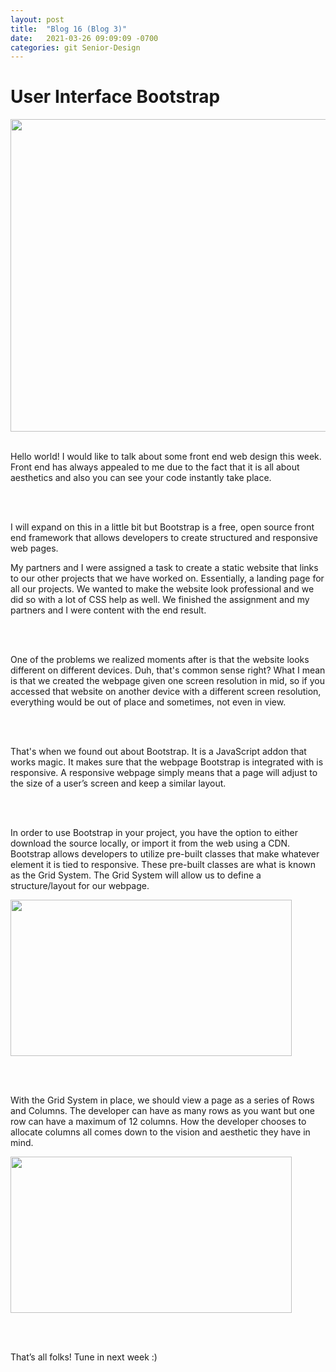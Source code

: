 ```yaml
---
layout: post
title:  "Blog 16 (Blog 3)"
date:   2021-03-26 09:09:09 -0700
categories: git Senior-Design
---
```


<html>
<style>

body {
background-image: url("https://images.unsplash.com/photo-1502239608882-93b729c6af43?ixlib=rb-1.2.1&ixid=eyJhcHBfaWQiOjEyMDd9&w=1000&q=80");
background-size: cover;
background-color:#C0C0C0;
}
html, body, h1, h2, h3, h4, h5, h6, p {
color:white;
}

</style>

<h1>User Interface Bootstrap</h1>

<center> <img src="https://www.tutorialrepublic.com/lib/images/bootstrap-illustration.png" draggable="false" height="500" width="900"> </center> 

<br> 

<p>Hello world! I would like to talk about some front end web design this week. Front end has always appealed to me due to the fact that it is all about aesthetics and also you can see your code instantly take place.</p>

<br> <br>

<p>I will expand on this in a little bit but Bootstrap is a free, open source front end framework that allows developers to create structured and responsive web pages.</p>

<p>My partners and I were assigned a task to create a static website that links to our other projects that we have worked on. Essentially, a landing page for all our projects. We wanted to make the website look professional and we did so with a lot of CSS help as well. We finished the assignment and my partners and I were content with the end result. </p>

<br> <br>

<p>One of the problems we realized moments after is that the website looks different on different devices. Duh, that's common sense right? What I mean is that we created the webpage given one screen resolution in mid, so if you accessed that website on another device with a different screen resolution, everything would be out of place and sometimes, not even in view. </p>

<br> <br>

<p>That's when we found out about Bootstrap. It is a JavaScript addon that works magic. It makes sure that the webpage Bootstrap is integrated with is responsive. A responsive webpage simply means that a page will adjust to the size of a user’s screen and keep a similar layout. </p>

<br> <br>

<p>In order to use Bootstrap in your project, you have the option to either download the source locally, or import it from the web using a CDN. Bootstrap allows developers to utilize pre-built classes that make whatever element it is tied to responsive. These pre-built classes are what is known as the Grid System. The Grid System will allow us to define a structure/layout for our webpage.</p>
<img src="https://i.imgur.com/2v5prQJ.png" draggable="false" height="250" width="450">

<br> <br>

<p>With the Grid System in place, we should view a page as a series of Rows and Columns. The developer can have as many rows as you want but one row can have a maximum of 12 columns. How the developer chooses to allocate columns all comes down to the vision and aesthetic they have in mind.</p>
  <img src="https://csharpcorner.azureedge.net/article/bootstrap-grid-system/Images/1.png" draggable="false" height="250" width="450">

<br> <br>

<p> That’s all folks! Tune in next week :) </p>

</html>

